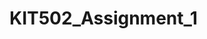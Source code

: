 # KIT502_Assignment_1

<!-- login host part -->
<!-- 1. Click admin to login page
2. Choose option for different user
For host login

For example:

Email: systemer@gmail.com
Password: AAAaaa111!
(6 to 12 characters in length and must contains at least 1 lower case letter, 1 uppercase letter, 1 number and one of following special characters ! @ # $ %) -->


<!-- login system manager part -->
<!-- 1. Successful to Login to dashboard for host to edit
For system manager
2. Specific account number, for example:
Email: systemer@gmail.com
Password: AAAaaa111!
3. Login to dashboard for system manager -->




<!-- dashboard part
host tab
user could create, select the row in the table and edit it, you could see the change in the table via buttons

system manager tab
user could create select the row in the table and edit it, you could see the change in the table via button -->